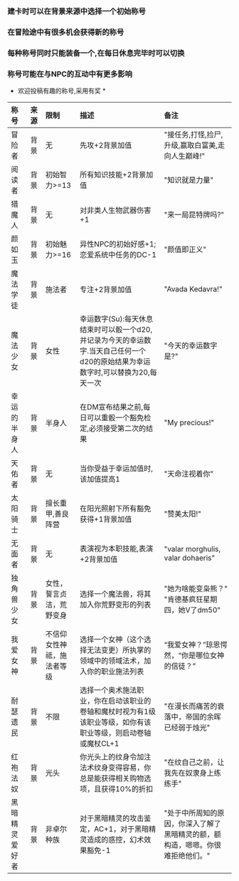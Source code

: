 ### 建卡时可以在背景来源中选择一个初始称号 ###  
### 在冒险途中有很多机会获得新的称号 ###  
### 每种称号同时只能装备一个,在每日休息完毕时可以切换 ###  
### 称号可能在与NPC的互动中有更多影响 ###  

* 欢迎投稿有趣的称号,采用有奖 *

|称号|来源|限制|描述|备注|
|:-|:-|:-|:-|:-|
|冒险者|背景|无|先攻+2背景加值|"接任务,打怪,捡尸,升级,赢取白富美,走向人生巅峰!"|
|阅读者|背景|初始智力>=13|所有知识技能+2背景加值|"知识就是力量"|
|猎魔人|背景|无|对非类人生物武器伤害+1|"来一局昆特牌吗?"|
|颜如玉|背景|初始魅力>=16|异性NPC的初始好感+1;恋爱系统中任务的DC-1|"颜值即正义"|
|魔法学徒|背景|施法者|专注+2背景加值|"Avada Kedavra!"|
|魔法少女|背景|女性|幸运数字(Su):每天休息结束时可以骰一个d20,并记录为今天的幸运数字.当天自己任何一个d20的原始结果为幸运数字时,可以替换为20,每天一次|"今天的幸运数字是?"|
|幸运的半身人|背景|半身人|在DM宣布结果之前,每日可以重骰一个豁免检定,必须接受第二次的结果|"My precious!"|
|天佑者|背景|无|当你受益于幸运加值时,该加值提高1|"天命注视着你"|
|太阳骑士|背景|擅长重甲,善良阵营|在阳光照射下所有豁免获得+1背景加值|"赞美太阳!"|
|无面者|背景|无|表演视为本职技能,表演+2背景加值|"valar morghulis, valar dohaeris"|
|独角兽少女|背景|女性，誓言贞洁，荒野变身|选择一个魔法兽，将其加入你荒野变形的列表|"她为啥能变枭熊？" "肯德基疯狂星期四，她V了dm50"|
|我爱女神|背景|不信仰女性神祗，施法者等级|选择一个女神（这个选择无法变更）所执掌的领域中的领域法术，加入你的职业施法列表|“我爱女神？”琼恩愕然，“你是哪位女神的信徒？”|
|耐瑟遗民|背景|不限|选择一个奥术施法职业，你在启动该职业的卷轴和魔杖时视为有1级该职业等级，如你有该职业等级，则启动卷轴或魔杖CL+1|"在漫长而痛苦的衰落中，帝国的余晖已经弱于烛光"|
|红袍法奴|背景|光头|你光头上的纹身令加注法术纹身变得容易，你总是能获得相关购物选项，且获得10%的折扣|"在纹自己之前，让我先在奴隶身上练练手"|
|黑暗精灵爱好者|背景|非卓尔种族|对于黑暗精灵的攻击鉴定，AC+1，对于黑暗精灵造成的惑控，幻术效果豁免-1|"处于中所周知的原因，你深入了解了黑暗精灵的额，额构造，嗯嗯。你很难拒绝他们。"|

